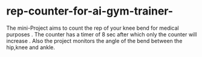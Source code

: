 # rep-counter-for-ai-gym-trainer-
The mini-Project aims to count the rep of your knee bend for medical purposes .
The counter has a timer of 8 sec after which only the counter will increase .
Also the project monitors the angle of the bend between the hip,knee and ankle.
